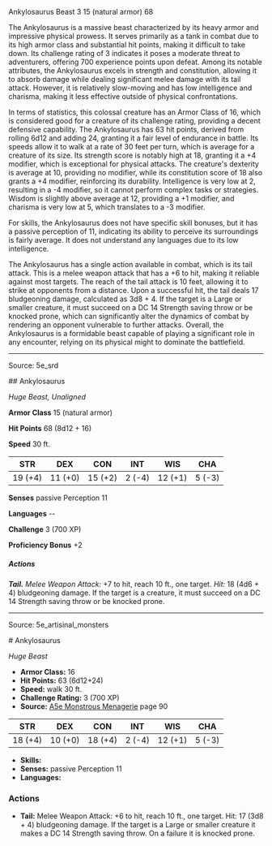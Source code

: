 <MonsterName/>Ankylosaurus</MonsterName>
<CreatureType/>Beast</CreatureType>
<CR/>3</CR>
<AC/>15 (natural armor)</AC>
<HP/>68</HP>
<summary>The Ankylosaurus is a massive beast characterized by its heavy armor and impressive physical prowess. It serves primarily as a tank in combat due to its high armor class and substantial hit points, making it difficult to take down. Its challenge rating of 3 indicates it poses a moderate threat to adventurers, offering 700 experience points upon defeat. Among its notable attributes, the Ankylosaurus excels in strength and constitution, allowing it to absorb damage while dealing significant melee damage with its tail attack. However, it is relatively slow-moving and has low intelligence and charisma, making it less effective outside of physical confrontations. </summary>

<detail>

In terms of statistics, this colossal creature has an Armor Class of 16, which is considered good for a creature of its challenge rating, providing a decent defensive capability. The Ankylosaurus has 63 hit points, derived from rolling 6d12 and adding 24, granting it a fair level of endurance in battle. Its speeds allow it to walk at a rate of 30 feet per turn, which is average for a creature of its size. Its strength score is notably high at 18, granting it a +4 modifier, which is exceptional for physical attacks. The creature's dexterity is average at 10, providing no modifier, while its constitution score of 18 also grants a +4 modifier, reinforcing its durability. Intelligence is very low at 2, resulting in a -4 modifier, so it cannot perform complex tasks or strategies. Wisdom is slightly above average at 12, providing a +1 modifier, and charisma is very low at 5, which translates to a -3 modifier.

For skills, the Ankylosaurus does not have specific skill bonuses, but it has a passive perception of 11, indicating its ability to perceive its surroundings is fairly average. It does not understand any languages due to its low intelligence.

The Ankylosaurus has a single action available in combat, which is its tail attack. This is a melee weapon attack that has a +6 to hit, making it reliable against most targets. The reach of the tail attack is 10 feet, allowing it to strike at opponents from a distance. Upon a successful hit, the tail deals 17 bludgeoning damage, calculated as 3d8 + 4. If the target is a Large or smaller creature, it must succeed on a DC 14 Strength saving throw or be knocked prone, which can significantly alter the dynamics of combat by rendering an opponent vulnerable to further attacks. Overall, the Ankylosaurus is a formidable beast capable of playing a significant role in any encounter, relying on its physical might to dominate the battlefield.</detail>



---

Source: 5e_srd

<statblock>
## Ankylosaurus

_Huge Beast, Unaligned_

**Armor Class** 15 (natural armor)

**Hit Points** 68 (8d12 + 16)

**Speed** 30 ft.

|   STR   |   DEX   |   CON   |  INT   |   WIS   |  CHA   |
| :-----: | :-----: | :-----: | :----: | :-----: | :----: |
| 19 (+4) | 11 (+0) | 15 (+2) | 2 (-4) | 12 (+1) | 5 (-3) |

**Senses** passive Perception 11

**Languages** --

**Challenge** 3 (700 XP)

**Proficiency Bonus** +2

##### Actions

**_Tail._** _Melee Weapon Attack:_ +7 to hit, reach 10 ft., one target.
_Hit:_ 18 (4d6 + 4) bludgeoning damage. If the target is a creature, it must succeed on a DC 14 Strength saving throw or be knocked prone.
</statblock>




---

Source: 5e_artisinal_monsters

<statblock>
# Ankylosaurus

*Huge* *Beast*

- **Armor Class:** 16
- **Hit Points:** 63 (6d12+24)
- **Speed:** walk 30 ft.
- **Challenge Rating:** 3 (700 XP)
- **Source:** [A5e Monstrous Menagerie](https://enpublishingrpg.com/products/level-up-monstrous-menagerie-a5e) page 90

| STR | DEX | CON | INT | WIS | CHA |
| --- | --- | --- | --- | --- | --- |
| 18 (+4) | 10 (+0) | 18 (+4) | 2 (-4) | 12 (+1) | 5 (-3) |

- **Skills:** 
- **Senses:** passive Perception 11
- **Languages:** 

### Actions

- **Tail:** Melee Weapon Attack: +6 to hit, reach 10 ft., one target. Hit: 17 (3d8 + 4) bludgeoning damage. If the target is a Large or smaller creature  it makes a DC 14 Strength saving throw. On a failure  it is knocked prone.


</statblock>


